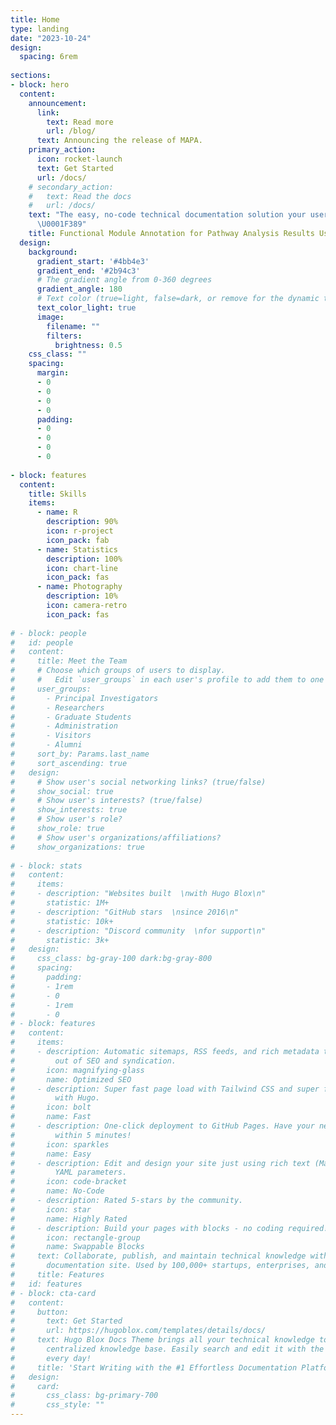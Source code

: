 ```yaml
---
title: Home
type: landing
date: "2023-10-24"
design:
  spacing: 6rem
  
sections:
- block: hero
  content:
    announcement:
      link:
        text: Read more
        url: /blog/
      text: Announcing the release of MAPA.
    primary_action:
      icon: rocket-launch
      text: Get Started
      url: /docs/
    # secondary_action:
    #   text: Read the docs
    #   url: /docs/
    text: "The easy, no-code technical documentation solution your users will love
      \U0001F389"
    title: Functional Module Annotation for Pathway Analysis Results Using LLM
  design:
    background:
      gradient_start: '#4bb4e3'
      gradient_end: '#2b94c3'
      # The gradient angle from 0-360 degrees
      gradient_angle: 180
      # Text color (true=light, false=dark, or remove for the dynamic theme color).
      text_color_light: true
      image:
        filename: ""
        filters:
          brightness: 0.5
    css_class: ""
    spacing:
      margin:
      - 0
      - 0
      - 0
      - 0
      padding:
      - 0
      - 0
      - 0
      - 0
      
- block: features
  content:
    title: Skills
    items:
      - name: R
        description: 90%
        icon: r-project
        icon_pack: fab
      - name: Statistics
        description: 100%
        icon: chart-line
        icon_pack: fas
      - name: Photography
        description: 10%
        icon: camera-retro
        icon_pack: fas
      
# - block: people
#   id: people
#   content:
#     title: Meet the Team
#     # Choose which groups of users to display.
#     #   Edit `user_groups` in each user's profile to add them to one or more of these groups.
#     user_groups:
#       - Principal Investigators
#       - Researchers
#       - Graduate Students
#       - Administration
#       - Visitors
#       - Alumni
#     sort_by: Params.last_name
#     sort_ascending: true
#   design:
#     # Show user's social networking links? (true/false)
#     show_social: true
#     # Show user's interests? (true/false)
#     show_interests: true
#     # Show user's role?
#     show_role: true
#     # Show user's organizations/affiliations?
#     show_organizations: true      
      
# - block: stats
#   content:
#     items:
#     - description: "Websites built  \nwith Hugo Blox\n"
#       statistic: 1M+
#     - description: "GitHub stars  \nsince 2016\n"
#       statistic: 10k+
#     - description: "Discord community  \nfor support\n"
#       statistic: 3k+
#   design:
#     css_class: bg-gray-100 dark:bg-gray-800
#     spacing:
#       padding:
#       - 1rem
#       - 0
#       - 1rem
#       - 0
# - block: features
#   content:
#     items:
#     - description: Automatic sitemaps, RSS feeds, and rich metadata take the pain
#         out of SEO and syndication.
#       icon: magnifying-glass
#       name: Optimized SEO
#     - description: Super fast page load with Tailwind CSS and super fast site building
#         with Hugo.
#       icon: bolt
#       name: Fast
#     - description: One-click deployment to GitHub Pages. Have your new website live
#         within 5 minutes!
#       icon: sparkles
#       name: Easy
#     - description: Edit and design your site just using rich text (Markdown) and configurable
#         YAML parameters.
#       icon: code-bracket
#       name: No-Code
#     - description: Rated 5-stars by the community.
#       icon: star
#       name: Highly Rated
#     - description: Build your pages with blocks - no coding required!
#       icon: rectangle-group
#       name: Swappable Blocks
#     text: Collaborate, publish, and maintain technical knowledge with an all-in-one
#       documentation site. Used by 100,000+ startups, enterprises, and researchers.
#     title: Features
#   id: features
# - block: cta-card
#   content:
#     button:
#       text: Get Started
#       url: https://hugoblox.com/templates/details/docs/
#     text: Hugo Blox Docs Theme brings all your technical knowledge together in a single,
#       centralized knowledge base. Easily search and edit it with the tools you use
#       every day!
#     title: 'Start Writing with the #1 Effortless Documentation Platform'
#   design:
#     card:
#       css_class: bg-primary-700
#       css_style: ""
---
```

